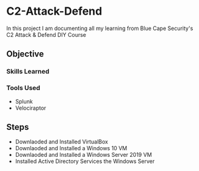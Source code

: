 # C2-Attack-Defend
In this project I am documenting all my learning from Blue Cape Security's C2 Attack &amp; Defend DIY Course

## Objective


### Skills Learned


### Tools Used
- Splunk
- Velociraptor

## Steps
- Downlaoded and Installed VirtualBox
- Downlaoded and Installed a Windows 10 VM
- Downlaoded and Installed a Windows Server 2019 VM
- Installed Active Directory Services the Windows Server
